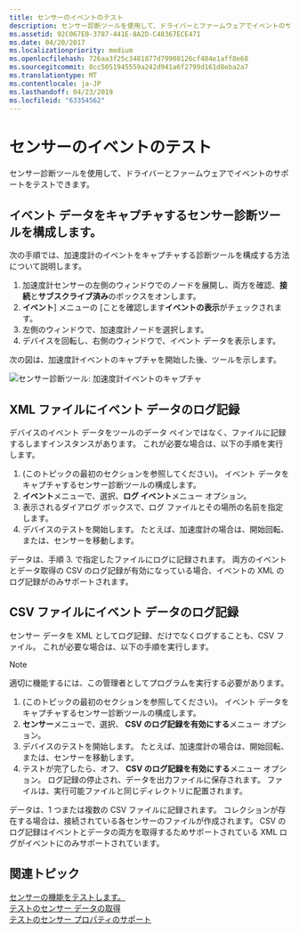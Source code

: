 ```yaml
---
title: センサーのイベントのテスト
description: センサー診断ツールを使用して、ドライバーとファームウェアでイベントのサポートをテストできます。
ms.assetid: 92C067E0-3787-441E-8A2D-C48367ECE471
ms.date: 04/20/2017
ms.localizationpriority: medium
ms.openlocfilehash: 726aa3f25c3481877d79908126cf484e1aff8e68
ms.sourcegitcommit: 0cc5051945559a242d941a6f2799d161d8eba2a7
ms.translationtype: MT
ms.contentlocale: ja-JP
ms.lasthandoff: 04/23/2019
ms.locfileid: "63354562"
---
```

# <a name="testing-sensor-events"></a>センサーのイベントのテスト


センサー診断ツールを使用して、ドライバーとファームウェアでイベントのサポートをテストできます。
 

## <a name="configuring-the-sensor-diagnostic-tool-to-capture-event-data"></a>イベント データをキャプチャするセンサー診断ツールを構成します。


次の手順では、加速度計のイベントをキャプチャする診断ツールを構成する方法について説明します。

1.  加速度計センサーの左側のウィンドウでのノードを展開し、両方を確認、**接続**と**サブスクライブ済み**のボックスをオンします。
2.  **イベント**] メニューの [ことを確認します**イベントの表示**がチェックされます。
3.  左側のウィンドウで、加速度計ノードを選択します。
4.  デバイスを回転し、右側のウィンドウで、イベント データを表示します。

次の図は、加速度計イベントのキャプチャを開始した後、ツールを示します。

![センサー診断ツール: 加速度計イベントのキャプチャ](images/sdt-events.png)


## <a name="logging-event-data-to-an-xml-file"></a>XML ファイルにイベント データのログ記録


デバイスのイベント データをツールのデータ ペインではなく、ファイルに記録するしますインスタンスがあります。 これが必要な場合は、以下の手順を実行します。

1.  (このトピックの最初のセクションを参照してください)。 イベント データをキャプチャするセンサー診断ツールの構成します。
2.  **イベント**メニューで、選択、**ログ イベント**メニュー オプション。
3.  表示されるダイアログ ボックスで、ログ ファイルとその場所の名前を指定します。
4.  デバイスのテストを開始します。 たとえば、加速度計の場合は、開始回転、または、センサーを移動します。

データは、手順 3. で指定したファイルにログに記録されます。 両方のイベントとデータ取得の CSV のログ記録が有効になっている場合、イベントの XML のログ記録がのみサポートされます。

## <a name="logging-event-data-to-a-csv-file"></a>CSV ファイルにイベント データのログ記録


センサー データを XML としてログ記録、だけでなくログすることも、CSV ファイル。 これが必要な場合は、以下の手順を実行します。 

> [!NOTE]
> 適切に機能するには、この管理者としてプログラムを実行する必要があります。

1.  (このトピックの最初のセクションを参照してください)。 イベント データをキャプチャするセンサー診断ツールの構成します。
2.  **センサー**メニューで、選択、 **CSV のログ記録を有効にする**メニュー オプション。
3.  デバイスのテストを開始します。 たとえば、加速度計の場合は、開始回転、または、センサーを移動します。
4.  テストが完了したら、オフ、 **CSV のログ記録を有効にする**メニュー オプション。 ログ記録の停止され、データを出力ファイルに保存されます。 ファイルは、実行可能ファイルと同じディレクトリに配置されます。

データは、1 つまたは複数の CSV ファイルに記録されます。 コレクションが存在する場合は、接続されている各センサーのファイルが作成されます。 CSV のログ記録はイベントとデータの両方を取得するためサポートされている XML ログがイベントにのみサポートされています。

## <a name="related-topics"></a>関連トピック
[センサーの機能をテストします。](testing-sensor-functionality.md)  
[テストのセンサー データの取得](testing-sensor-properties.md)  
[テストのセンサー プロパティのサポート](testing-and-logging-sensor-data.md)  



